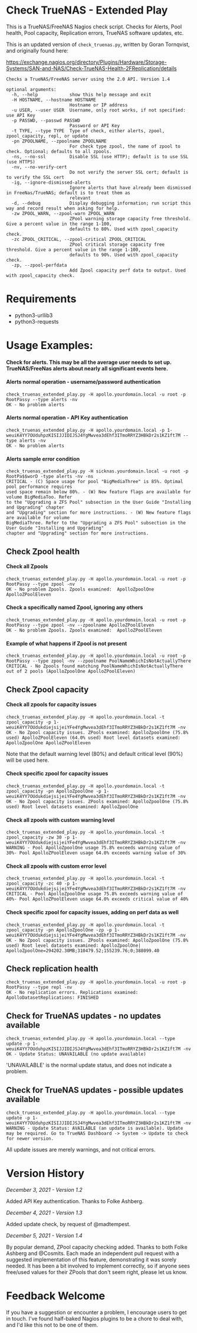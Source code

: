 # Check TrueNAS - Extended Play
This is a TrueNAS/FreeNAS Nagios check script. Checks for Alerts, Pool health, Pool capacity, Replication errors, TrueNAS software updates, etc.

This is an updated version of `check_truenas.py`, written by Goran Tornqvist, and originally found here:

https://exchange.nagios.org/directory/Plugins/Hardware/Storage-Systems/SAN-and-NAS/Check-TrueNAS-Health-2FReplication/details
```
Checks a TrueNAS/FreeNAS server using the 2.0 API. Version 1.4

optional arguments:
  -h, --help            show this help message and exit
  -H HOSTNAME, --hostname HOSTNAME
                        Hostname or IP address
  -u USER, --user USER  Username, only root works, if not specified: use API Key
  -p PASSWD, --passwd PASSWD
                        Password or API Key
  -t TYPE, --type TYPE  Type of check, either alerts, zpool, zpool_capacity, repl, or update
  -pn ZPOOLNAME, --zpoolname ZPOOLNAME
                        For check type zpool, the name of zpool to check. Optional; defaults to all zpools.
  -ns, --no-ssl         Disable SSL (use HTTP); default is to use SSL (use HTTPS)
  -nv, --no-verify-cert
                        Do not verify the server SSL cert; default is to verify the SSL cert
  -ig, --ignore-dismissed-alerts
                        Ignore alerts that have already been dismissed in FreeNas/TrueNAS; default is to treat them as
                        relevant
  -d, --debug           Display debugging information; run script this way and record result when asking for help.
  -zw ZPOOL_WARN, --zpool-warn ZPOOL_WARN
                        ZPool warning storage capacity free threshold. Give a percent value in the range 1-100,
                        defaults to 80%. Used with zpool_capacity check.
  -zc ZPOOL_CRITICAL, --zpool-critical ZPOOL_CRITICAL
                        ZPool critical storage capacity free threshold. Give a percent value in the range 1-100,
                        defaults to 90%. Used with zpool_capacity check.
  -zp, --zpool-perfdata
                        Add Zpool capacity perf data to output. Used with zpool_capacity check.
```
# Requirements

- python3-urllib3  
- python3-requests

# Usage Examples:

#### Check for alerts. This may be all the average user needs to set up. TrueNAS/FreeNas alerts about nearly all significant events here.

#### Alerts normal operation - username/password authentication
```
check_truenas_extended_play.py -H apollo.yourdomain.local -u root -p RootPassy --type alerts -nv
OK - No problem alerts
```

#### Alerts normal operation - API Key authentication
```
check_truenas_extended_play.py -H apollo.yourdomain.local -p 1-weuiK4YY7OUduhpzKISIJJIDIJSJ4YgMwvea3dEhf3ITmoRRYZ3HBkDr2s1KZ1ft7M --type alerts -nv
OK - No problem alerts
```

#### Alerts sample error condition
```
check_truenas_extended_play.py -H sicknas.yourdomain.local -u root -p RootPa$$worD -type alerts -nv -ns
CRITICAL - (C) Space usage for pool "BigMediaThree" is 85%. Optimal pool performance requires
used space remain below 80%. - (W) New feature flags are available for volume BigMediaToo. Refer
to the "Upgrading a ZFS Pool" subsection in the User Guide "Installing and Upgrading" chapter
and "Upgrading" section for more instructions. - (W) New feature flags are available for volume 
BigMediaThree. Refer to the "Upgrading a ZFS Pool" subsection in the User Guide "Installing and Upgrading" 
chapter and "Upgrading" section for more instructions.
```

## Check Zpool health

#### Check all Zpools
```
check_truenas_extended_play.py -H apollo.yourdomain.local -u root -p RootPassy --type zpool -nv
OK - No problem Zpools. Zpools examined:  ApolloZpoolOne ApolloZPoolEleven
```

#### Check a specifically named Zpool, ignoring any others
```
check_truenas_extended_play.py -H apollo.yourdomain.local -u root -p RootPassy --type zpool -nv --zpoolname ApolloZPoolEleven
OK - No problem Zpools. Zpools examined:  ApolloZPoolEleven
```

#### Example of what happens if Zpool is not present
```
check_truenas_extended_play.py -H apollo.yourdomain.local -u root -p RootPassy --type zpool -nv --zpoolname PoolNameWhichIsNotActuallyThere
CRITICAL - No Zpools found matching PoolNameWhichIsNotActuallyThere out of 2 pools (ApolloZpoolOne ApolloZPoolEleven)
```

## Check Zpool capacity

#### Check all zpools for capacity issues
```
check_truenas_extended_play.py -H apollo.yourdomain.local -t zpool_capacity -p 1-weuiK4YY7OUdukdiejsijeiYFe4YgMwvea3dEhf3ITmoRRYZ3HBkDr2s1KZ1ft7M -nv 
OK - No Zpool capacity issues. ZPools examined: ApolloZpoolOne (75.8% used) ApolloZPoolEleven (64.0% used) Root level datasets examined: ApolloZpoolOne ApolloZPoolEleven
```
Note that the default warning level (80%) and default critical level (90%) will be used here.

#### Check specific zpool for capacity issues
```
check_truenas_extended_play.py -H apollo.yourdomain.local -t zpool_capacity -pn ApolloZpoolOne -p 1-weuiK4YY7OUdukdiejsijeiYFe4YgMwvea3dEhf3ITmoRRYZ3HBkDr2s1KZ1ft7M -nv 
OK - No Zpool capacity issues. ZPools examined: ApolloZpoolOne (75.8% used) Root level datasets examined: ApolloZpoolOne
```

#### Check all zpools with custom warning level
```
check_truenas_extended_play.py -H apollo.yourdomain.local -t zpool_capacity -zw 30 -p 1-weuiK4YY7OUdukdiejsijeiYFe4YgMwvea3dEhf3ITmoRRYZ3HBkDr2s1KZ1ft7M -nv 
WARNING - Pool ApolloZpoolOne usage 75.8% exceeds warning value of 30%- Pool ApolloZPoolEleven usage 64.0% exceeds warning value of 30%
```

#### Check all zpools with custom error level
```
check_truenas_extended_play.py -H apollo.yourdomain.local -t zpool_capacity -zc 40 -p 1-weuiK4YY7OUdukdiejsijeiYFe4YgMwvea3dEhf3ITmoRRYZ3HBkDr2s1KZ1ft7M -nv 
CRITICAL - Pool ApolloZpoolOne usage 75.8% exceeds warning value of 40%- Pool ApolloZPoolEleven usage 64.0% exceeds critical value of 40%
```

#### Check specific zpool for capacity issues, adding on perf data as well
```
check_truenas_extended_play.py -H apollo.yourdomain.local -t zpool_capacity -pn ApolloZpoolOne -zp -p 1-weuiK4YY7OUdukdiejsijeiYFe4YgMwvea3dEhf3ITmoRRYZ3HBkDr2s1KZ1ft7M -nv 
OK - No Zpool capacity issues. ZPools examined: ApolloZpoolOne (75.8% used) Root level datasets examined: ApolloZpoolOne| ApolloZpoolOne=294202.30MB;310479.52;155239.76;0;388099.40
```

## Check replication health
```
check_truenas_extended_play.py -H apollo.yourdomain.local -u root -p RootPassy --type repl -nv
OK - No replication errors. Replications examined:  ApolloDatasetReplications: FINISHED
```
## Check for TrueNAS updates - no updates available
```
check_truenas_extended_play.py -H apollo.yourdomain.local --type update -p 1-weuiK4YY7OUduhpzKISIJJIDIJSJ4YgMwvea3dEhf3ITmoRRYZ3HBkDr2s1KZ1ft7M -nv
OK - Update Status: UNAVAILABLE (no update available)
```
'UNAVAILABLE' is the normal update status, and does not indicate a problem.

## Check for TrueNAS updates - possible updates available
```
check_truenas_extended_play.py -H apollo.yourdomain.local --type update -p 1-weuiK4YY7OUduhpzKISIJJIDIJSJ4YgMwvea3dEhf3ITmoRRYZ3HBkDr2s1KZ1ft7M -nv
WARNING - Update Status: AVAILABLE (an update is available). Update may be required. Go to TrueNAS Dashboard -> System -> Update to check for newer version.
```

All update issues are merely warnings, and not critical errors.

# Version History

*December 3, 2021 - Version 1.2* 

Added API Key authentication. Thanks to Folke Ashberg.

*December 4, 2021 - Version 1.3* 

Added update check, by request of @madtempest.

*December 5, 2021 - Version 1.4*

By popular demand, ZPool capacity checking added. Thanks to both Folke Ashberg and @Cosmits. Each made an independent pull request with a suggested implementation of this feature,  demonstrating it was sorely needed. It has been a bit involved to implement correctly, so if anyone sees free/used values for their ZPools that don't seem right, please let us know.

# Feedback Welcome
If you have a suggestion or encounter a problem, I encourage users to get in touch. I've found half-baked Nagios plugins to be a chore to deal with, and I'd like this not to be one of them.
